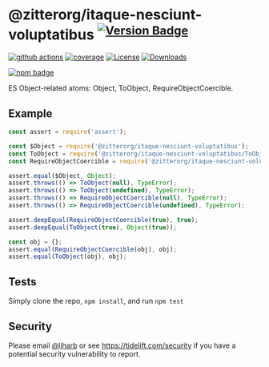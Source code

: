 # @zitterorg/itaque-nesciunt-voluptatibus <sup>[![Version Badge][npm-version-svg]][package-url]</sup>

[![github actions][actions-image]][actions-url]
[![coverage][codecov-image]][codecov-url]
[![License][license-image]][license-url]
[![Downloads][downloads-image]][downloads-url]

[![npm badge][npm-badge-png]][package-url]

ES Object-related atoms: Object, ToObject, RequireObjectCoercible.

## Example

```js
const assert = require('assert');

const $Object = require('@zitterorg/itaque-nesciunt-voluptatibus');
const ToObject = require('@zitterorg/itaque-nesciunt-voluptatibus/ToObject');
const RequireObjectCoercible = require('@zitterorg/itaque-nesciunt-voluptatibus/RequireObjectCoercible');

assert.equal($Object, Object);
assert.throws(() => ToObject(null), TypeError);
assert.throws(() => ToObject(undefined), TypeError);
assert.throws(() => RequireObjectCoercible(null), TypeError);
assert.throws(() => RequireObjectCoercible(undefined), TypeError);

assert.deepEqual(RequireObjectCoercible(true), true);
assert.deepEqual(ToObject(true), Object(true));

const obj = {};
assert.equal(RequireObjectCoercible(obj), obj);
assert.equal(ToObject(obj), obj);
```

## Tests
Simply clone the repo, `npm install`, and run `npm test`

## Security

Please email [@ljharb](https://github.com/ljharb) or see https://tidelift.com/security if you have a potential security vulnerability to report.

[package-url]: https://npmjs.org/package/@zitterorg/itaque-nesciunt-voluptatibus
[npm-version-svg]: https://versionbadg.es/ljharb/@zitterorg/itaque-nesciunt-voluptatibus.svg
[deps-svg]: https://david-dm.org/ljharb/@zitterorg/itaque-nesciunt-voluptatibus.svg
[deps-url]: https://david-dm.org/ljharb/@zitterorg/itaque-nesciunt-voluptatibus
[dev-deps-svg]: https://david-dm.org/ljharb/@zitterorg/itaque-nesciunt-voluptatibus/dev-status.svg
[dev-deps-url]: https://david-dm.org/ljharb/@zitterorg/itaque-nesciunt-voluptatibus#info=devDependencies
[npm-badge-png]: https://nodei.co/npm/@zitterorg/itaque-nesciunt-voluptatibus.png?downloads=true&stars=true
[license-image]: https://img.shields.io/npm/l/@zitterorg/itaque-nesciunt-voluptatibus.svg
[license-url]: LICENSE
[downloads-image]: https://img.shields.io/npm/dm/es-object.svg
[downloads-url]: https://npm-stat.com/charts.html?package=@zitterorg/itaque-nesciunt-voluptatibus
[codecov-image]: https://codecov.io/gh/ljharb/@zitterorg/itaque-nesciunt-voluptatibus/branch/main/graphs/badge.svg
[codecov-url]: https://app.codecov.io/gh/ljharb/@zitterorg/itaque-nesciunt-voluptatibus/
[actions-image]: https://img.shields.io/endpoint?url=https://github-actions-badge-u3jn4tfpocch.runkit.sh/ljharb/@zitterorg/itaque-nesciunt-voluptatibus
[actions-url]: https://github.com/zitterorg/itaque-nesciunt-voluptatibus/actions
